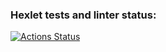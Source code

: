 ### Hexlet tests and linter status:
[![Actions Status](https://github.com/mrBasyuk/qa-engineer-project-85/actions/workflows/hexlet-check.yml/badge.svg)](https://github.com/mrBasyuk/qa-engineer-project-85/actions)